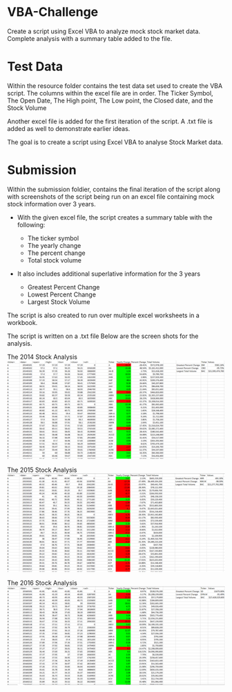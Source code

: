 # VBA-Challenge
Create a script using Excel VBA to analyze mock stock market data. Complete analysis with a summary table added to the file.

# Test Data

Within the resource folder contains the test data set used to create the VBA script.
The columns within the excel file are in order. The Ticker Symbol, The Open Date, The High point, The Low point, the Closed date, and the Stock Volume

Another excel file is added for the first iteration of the script. A .txt file is added as well to demonstrate earlier ideas.

The goal is to create a script using Excel VBA to analyse Stock Market data.

# Submission
Within the submission foldier, contains the final iteration of the script along with screenshots of the script being run on an excel file containing mock stock information over 3 years.

* With the given excel file, the script creates a summary table with the following:
  * The ticker symbol
  * The yearly change
  * The percent change
  * Total stock volume

* It also includes additional superlative information for the 3 years
  * Greatest Percent Change
  * Lowest Percent Change
  * Largest Stock Volume

The script is also created to run over multiple excel worksheets in a workbook.

The script is written on a .txt file
Below are the screen shots for the analysis.

The 2014 Stock Analysis
![2014 Stock Image](Submission/2014_stock.png)

The 2015 Stock Analysis
![2015 Stock Image](Submission/2015_stock.png)

The 2016 Stock Analysis
![2016 Stock Image](Submission/2016_stock.png)
